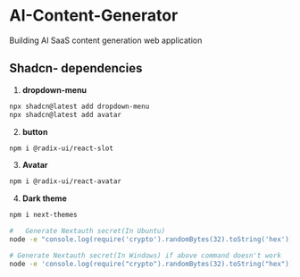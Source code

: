 # AI-Content-Generator

Building AI SaaS content generation web application

## Shadcn- dependencies

1. **dropdown-menu**

```bash
npx shadcn@latest add dropdown-menu
npx shadcn@latest add avatar

```

2. **button**

```bash
npm i @radix-ui/react-slot
```

3. **Avatar**

```bash
npm i @radix-ui/react-avatar
```

4. **Dark theme**

```bash
npm i next-themes
```

```bash
#   Generate Nextauth secret(In Ubuntu)
node -e "console.log(require('crypto').randomBytes(32).toString('hex'))"

# Generate Nextauth secret(In Windows) if above command doesn't work
node -e 'console.log(require("crypto").randomBytes(32).toString("hex"))'

```
